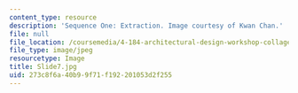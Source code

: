 ```yaml
---
content_type: resource
description: 'Sequence One: Extraction. Image courtesy of Kwan Chan.'
file: null
file_location: /coursemedia/4-184-architectural-design-workshop-collage-method-and-form-spring-2004/273c8f6a40b99f71f192201053d2f255_Slide7.jpg
file_type: image/jpeg
resourcetype: Image
title: Slide7.jpg
uid: 273c8f6a-40b9-9f71-f192-201053d2f255
---
```

